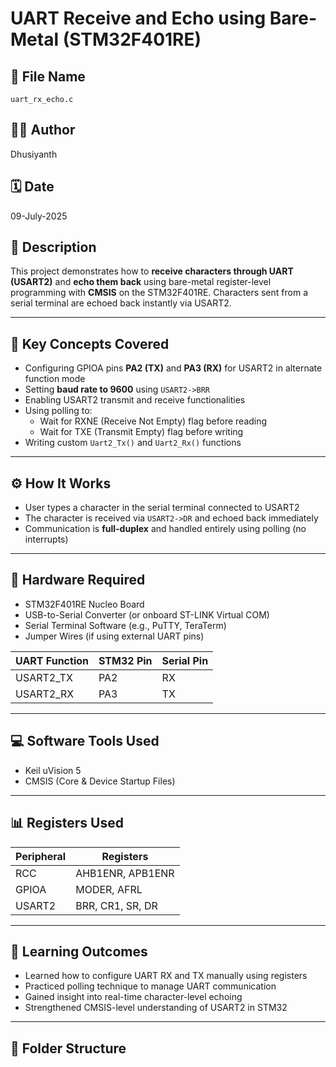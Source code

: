 # UART Receive and Echo using Bare-Metal (STM32F401RE)

## 📁 File Name
`uart_rx_echo.c`

## 👨‍💻 Author
Dhusiyanth

## 🗓️ Date
09-July-2025

## 📝 Description
This project demonstrates how to **receive characters through UART (USART2)** and **echo them back** using bare-metal register-level programming with **CMSIS** on the STM32F401RE. Characters sent from a serial terminal are echoed back instantly via USART2.

---

## 📌 Key Concepts Covered
- Configuring GPIOA pins **PA2 (TX)** and **PA3 (RX)** for USART2 in alternate function mode  
- Setting **baud rate to 9600** using `USART2->BRR`  
- Enabling USART2 transmit and receive functionalities  
- Using polling to:
  - Wait for RXNE (Receive Not Empty) flag before reading  
  - Wait for TXE (Transmit Empty) flag before writing  
- Writing custom `Uart2_Tx()` and `Uart2_Rx()` functions

---

## ⚙️ How It Works
- User types a character in the serial terminal connected to USART2
- The character is received via `USART2->DR` and echoed back immediately
- Communication is **full-duplex** and handled entirely using polling (no interrupts)

---

## 🔧 Hardware Required
- STM32F401RE Nucleo Board  
- USB-to-Serial Converter (or onboard ST-LINK Virtual COM)  
- Serial Terminal Software (e.g., PuTTY, TeraTerm)  
- Jumper Wires (if using external UART pins)

| UART Function | STM32 Pin | Serial Pin |
|---------------|-----------|-------------|
| USART2_TX     | PA2       | RX          |
| USART2_RX     | PA3       | TX          |

---

## 💻 Software Tools Used
- Keil uVision 5  
- CMSIS (Core & Device Startup Files)

---

## 📊 Registers Used
| Peripheral | Registers |
|------------|-----------|
| RCC        | AHB1ENR, APB1ENR |
| GPIOA      | MODER, AFRL |
| USART2     | BRR, CR1, SR, DR |

---

## 🚀 Learning Outcomes
- Learned how to configure UART RX and TX manually using registers  
- Practiced polling technique to manage UART communication  
- Gained insight into real-time character-level echoing  
- Strengthened CMSIS-level understanding of USART2 in STM32

---

## 📂 Folder Structure
